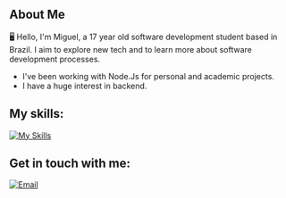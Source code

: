 ## About Me

🖥️ Hello, I'm Miguel, a 17 year old software development student based in Brazil. I aim to explore new tech and to learn more about software development processes.

- I've been working with Node.Js for personal and academic projects.
- I have a huge interest in backend.

## My skills: 
[![My Skills](https://skillicons.dev/icons?i=js,ts,nodejs,express,prisma,html,css)](https://skillicons.dev)

## Get in touch with me:
[![Email](https://img.shields.io/badge/Email-D14836?logo=gmail&logoColor=white)](mailto:miguelcalixtomendes@gmail.com)
